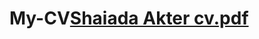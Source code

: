 # My-CV[Shaiada Akter cv.pdf](https://github.com/user-attachments/files/20430519/Shaiada.Akter.cv.pdf)
